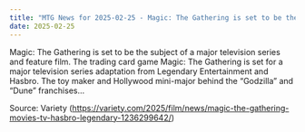 ```yaml
---
title: "MTG News for 2025-02-25 - Magic: The Gathering is set to be the subject of a..."
date: 2025-02-25
---
```


Magic: The Gathering is set to be the subject of a major television series and feature film. The trading card game Magic: The Gathering is set for a major television series adaptation from Legendary Entertainment and Hasbro. The toy maker and Hollywood mini-major behind the “Godzilla” and “Dune” franchises…

Source: Variety (https://variety.com/2025/film/news/magic-the-gathering-movies-tv-hasbro-legendary-1236299642/)
